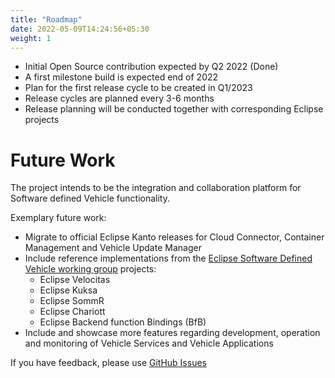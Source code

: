 ```yaml
---
title: "Roadmap"
date: 2022-05-09T14:24:56+05:30
weight: 1
---
```


- Initial Open Source contribution expected by Q2 2022 (Done)
- A first milestone build is expected end of 2022
- Plan for the first release cycle to be created in Q1/2023
- Release cycles are planned every 3-6 months
- Release planning will be conducted together with corresponding Eclipse projects

# Future Work

The project intends to be the integration and collaboration platform for Software defined Vehicle functionality.

Exemplary future work:

- Migrate to official Eclipse Kanto releases for Cloud Connector, Container Management and Vehicle Update Manager
- Include reference implementations from the [Eclipse Software Defined Vehicle working group](https://projects.eclipse.org/working-group/eclipse-software-defined-vehicle) projects:
  - Eclipse Velocitas
  - Eclipse Kuksa
  - Eclipse SommR
  - Eclipse Chariott
  - Eclipse Backend function Bindings (BfB)
- Include and showcase more features regarding development, operation and monitoring of Vehicle Services and Vehicle Applications

If you have feedback, please use [GitHub Issues](https://github.com/eclipse-leda/)
